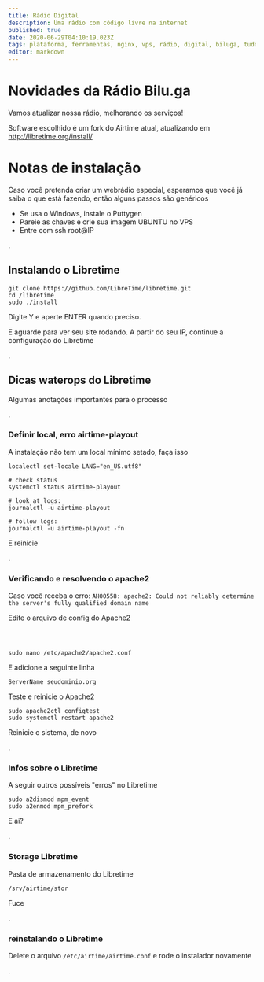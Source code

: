 ```yaml
---
title: Rádio Digital
description: Uma rádio com código livre na internet
published: true
date: 2020-06-29T04:10:19.023Z
tags: plataforma, ferramentas, nginx, vps, rádio, digital, biluga, tudo para sua casa, libretime, ubuntu
editor: markdown
---
```


# Novidades da Rádio Bilu.ga

Vamos atualizar nossa rádio, melhorando os serviços!

Software escolhido é um fork do Airtime atual, atualizando em http://libretime.org/install/

# Notas de instalação
Caso você pretenda criar um webrádio especial, esperamos que você já saiba o que está fazendo, então alguns passos são genéricos

* Se usa o Windows, instale o Puttygen
* Pareie as chaves e crie sua imagem UBUNTU no VPS
* Entre com ssh root@IP


.
## Instalando o Libretime


```text
git clone https://github.com/LibreTime/libretime.git
cd /libretime
sudo ./install
```


Digite Y e aperte  ENTER quando preciso.

E aguarde para ver seu site rodando. A partir do seu IP, continue a configuração do Libretime



.
## Dicas waterops do Libretime
Algumas anotações importantes para o processo

.
### Definir local, erro airtime-playout
A instalação não tem um local mínimo setado, faça isso



```text
localectl set-locale LANG="en_US.utf8"

# check status
systemctl status airtime-playout

# look at logs:
journalctl -u airtime-playout

# follow logs:
journalctl -u airtime-playout -fn
```

E reinicie

.
### Verificando e resolvendo o apache2

Caso você receba o erro: `AH00558: apache2: Could not reliably determine the server's fully qualified domain name`


Edite o arquivo de config do Apache2
```text



sudo nano /etc/apache2/apache2.conf
```

E adicione a seguinte linha
```text
ServerName seudominio.org
```


Teste e reinicie o Apache2
```text
sudo apache2ctl configtest
sudo systemctl restart apache2

```

Reinicie o sistema, de novo

.
### Infos sobre o Libretime

A seguir outros possíveis "erros" no Libretime


```text
sudo a2dismod mpm_event
sudo a2enmod mpm_prefork
```

E ai?

.
### Storage Libretime

Pasta de armazenamento do Libretime


```text
/srv/airtime/stor
```

Fuce

.
### reinstalando o Libretime

Delete o arquivo `/etc/airtime/airtime.conf` e rode o instalador novamente


.